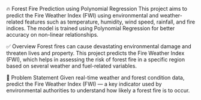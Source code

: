 🔥 Forest Fire Prediction using Polynomial Regression
This project aims to predict the Fire Weather Index (FWI) using environmental and weather-related features such as temperature, humidity, wind speed, rainfall, and fire indices. The model is trained using Polynomial Regression for better accuracy on non-linear relationships.

✅ Overview
Forest fires can cause devastating environmental damage and threaten lives and property. This project predicts the Fire Weather Index (FWI), which helps in assessing the risk of forest fire in a specific region based on several weather and fuel-related variables.

🎯 Problem Statement
Given real-time weather and forest condition data, predict the Fire Weather Index (FWI) — a key indicator used by environmental authorities to understand how likely a forest fire is to occur.
